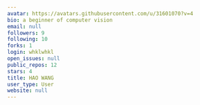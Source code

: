 ```yaml
---
avatar: https://avatars.githubusercontent.com/u/31601070?v=4
bio: a beginner of computer vision
email: null
followers: 9
following: 10
forks: 1
login: whklwhkl
open_issues: null
public_repos: 12
stars: 4
title: HAO WANG
user_type: User
website: null
---
```

